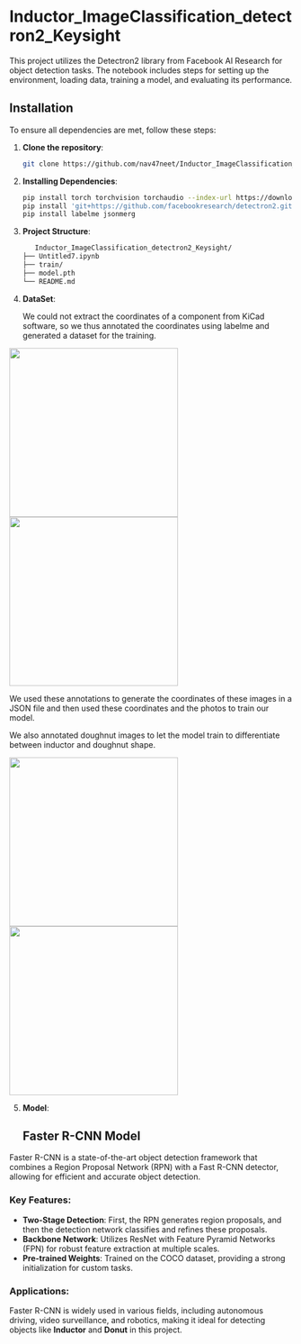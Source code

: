 # Inductor_ImageClassification_detectron2_Keysight



This project utilizes the Detectron2 library from Facebook AI Research for object detection tasks. The notebook includes steps for setting up the environment, loading data, training a model, and evaluating its performance.



## Installation

To ensure all dependencies are met, follow these steps:

1. **Clone the repository**:
   ```bash
   git clone https://github.com/nav47neet/Inductor_ImageClassification_detectron2_Keysight.git

2. **Installing Dependencies**:
   ```bash
   pip install torch torchvision torchaudio --index-url https://download.pytorch.org/whl/cu118
   pip install 'git+https://github.com/facebookresearch/detectron2.git'
   pip install labelme jsonmerg
   ```

3. **Project Structure**:
   ```bash
      Inductor_ImageClassification_detectron2_Keysight/
   ├── Untitled7.ipynb          
   ├── train/                    
   ├── model.pth                 
   └── README.md

4. **DataSet**:
   
   We could not extract the coordinates of a component from KiCad software, so we thus annotated the coordinates using labelme and generated a dataset for the training.

   
  <tr>
    <td style="border: none;"><img src="https://github.com/user-attachments/assets/ada1ed50-ead4-4cfa-a3ec-ae5d4cf22b1f" width="300" height="300"></td>
    <td style="border: none;"><img src="https://github.com/user-attachments/assets/64e6ce93-f5a1-4321-9360-5b3a3eeafd1e" width="300" height="300"></td>
  </tr>
</table>

   We used these annotations to generate the coordinates of these images in a JSON file and then used these coordinates and the photos to train our model.

   We also annotated doughnut images to let the model train to differentiate between inductor and doughnut shape.
   <tr>
    <td style="border: none;"><img src="https://github.com/user-attachments/assets/a6bdb070-5dac-43ea-80e7-330c9430ab1d" width="300" height="300"></td>
    <td style="border: none;"><img src="https://github.com/user-attachments/assets/95883884-0287-4b01-87b7-7934db481c33" width="300" height="300"></td>
  </tr>
</table>

5. **Model**:
   ## Faster R-CNN Model

Faster R-CNN is a state-of-the-art object detection framework that combines a Region Proposal Network (RPN) with a Fast R-CNN detector, allowing for efficient and accurate object detection.

### Key Features:
- **Two-Stage Detection**: First, the RPN generates region proposals, and then the detection network classifies and refines these proposals.
- **Backbone Network**: Utilizes ResNet with Feature Pyramid Networks (FPN) for robust feature extraction at multiple scales.
- **Pre-trained Weights**: Trained on the COCO dataset, providing a strong initialization for custom tasks.

### Applications:
Faster R-CNN is widely used in various fields, including autonomous driving, video surveillance, and robotics, making it ideal for detecting objects like **Inductor** and **Donut** in this project.

   






